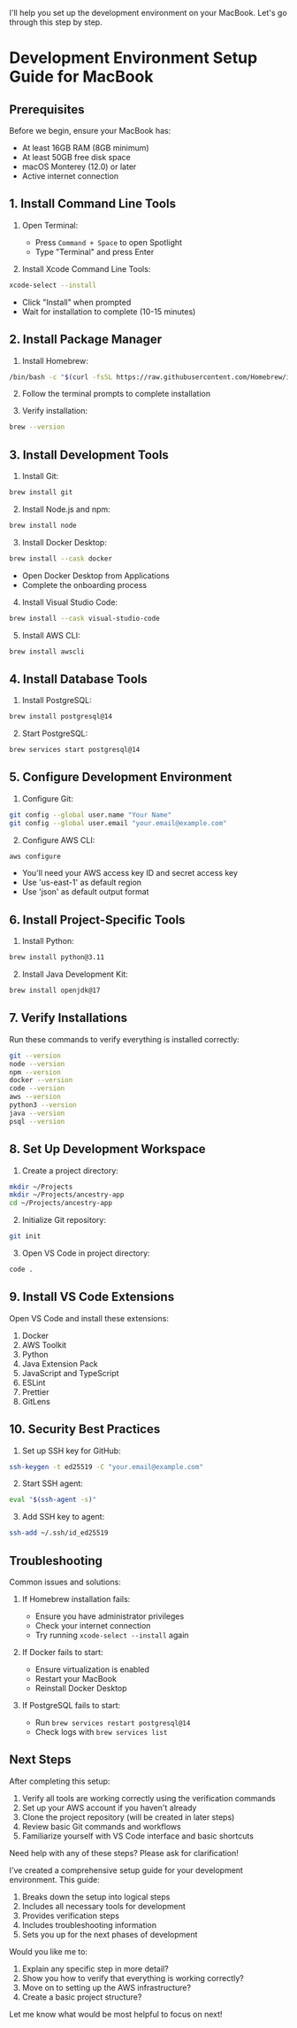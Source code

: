 I'll help you set up the development environment on your MacBook. Let's go through this step by step.





# Development Environment Setup Guide for MacBook

## Prerequisites
Before we begin, ensure your MacBook has:
- At least 16GB RAM (8GB minimum)
- At least 50GB free disk space
- macOS Monterey (12.0) or later
- Active internet connection

## 1. Install Command Line Tools

1. Open Terminal:
   - Press `Command + Space` to open Spotlight
   - Type "Terminal" and press Enter

2. Install Xcode Command Line Tools:
```bash
xcode-select --install
```
- Click "Install" when prompted
- Wait for installation to complete (10-15 minutes)

## 2. Install Package Manager

1. Install Homebrew:
```bash
/bin/bash -c "$(curl -fsSL https://raw.githubusercontent.com/Homebrew/install/HEAD/install.sh)"
```

2. Follow the terminal prompts to complete installation

3. Verify installation:
```bash
brew --version
```

## 3. Install Development Tools

1. Install Git:
```bash
brew install git
```

2. Install Node.js and npm:
```bash
brew install node
```

3. Install Docker Desktop:
```bash
brew install --cask docker
```
- Open Docker Desktop from Applications
- Complete the onboarding process

4. Install Visual Studio Code:
```bash
brew install --cask visual-studio-code
```

5. Install AWS CLI:
```bash
brew install awscli
```

## 4. Install Database Tools

1. Install PostgreSQL:
```bash
brew install postgresql@14
```

2. Start PostgreSQL:
```bash
brew services start postgresql@14
```

## 5. Configure Development Environment

1. Configure Git:
```bash
git config --global user.name "Your Name"
git config --global user.email "your.email@example.com"
```

2. Configure AWS CLI:
```bash
aws configure
```
- You'll need your AWS access key ID and secret access key
- Use 'us-east-1' as default region
- Use 'json' as default output format

## 6. Install Project-Specific Tools

1. Install Python:
```bash
brew install python@3.11
```

2. Install Java Development Kit:
```bash
brew install openjdk@17
```

## 7. Verify Installations

Run these commands to verify everything is installed correctly:
```bash
git --version
node --version
npm --version
docker --version
code --version
aws --version
python3 --version
java --version
psql --version
```

## 8. Set Up Development Workspace

1. Create a project directory:
```bash
mkdir ~/Projects
mkdir ~/Projects/ancestry-app
cd ~/Projects/ancestry-app
```

2. Initialize Git repository:
```bash
git init
```

3. Open VS Code in project directory:
```bash
code .
```

## 9. Install VS Code Extensions

Open VS Code and install these extensions:
1. Docker
2. AWS Toolkit
3. Python
4. Java Extension Pack
5. JavaScript and TypeScript
6. ESLint
7. Prettier
8. GitLens

## 10. Security Best Practices

1. Set up SSH key for GitHub:
```bash
ssh-keygen -t ed25519 -C "your.email@example.com"
```

2. Start SSH agent:
```bash
eval "$(ssh-agent -s)"
```

3. Add SSH key to agent:
```bash
ssh-add ~/.ssh/id_ed25519
```

## Troubleshooting

Common issues and solutions:

1. If Homebrew installation fails:
   - Ensure you have administrator privileges
   - Check your internet connection
   - Try running `xcode-select --install` again

2. If Docker fails to start:
   - Ensure virtualization is enabled
   - Restart your MacBook
   - Reinstall Docker Desktop

3. If PostgreSQL fails to start:
   - Run `brew services restart postgresql@14`
   - Check logs with `brew services list`

## Next Steps

After completing this setup:
1. Verify all tools are working correctly using the verification commands
2. Set up your AWS account if you haven't already
3. Clone the project repository (will be created in later steps)
4. Review basic Git commands and workflows
5. Familiarize yourself with VS Code interface and basic shortcuts

Need help with any of these steps? Please ask for clarification!


I've created a comprehensive setup guide for your development environment. This guide:
1. Breaks down the setup into logical steps
2. Includes all necessary tools for development
3. Provides verification steps
4. Includes troubleshooting information
5. Sets you up for the next phases of development

Would you like me to:
1. Explain any specific step in more detail?
2. Show you how to verify that everything is working correctly?
3. Move on to setting up the AWS infrastructure?
4. Create a basic project structure?

Let me know what would be most helpful to focus on next!
